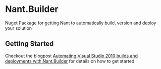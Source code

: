 Nant.Builder
============

Nuget Package for getting Nant to automatically build, version and deploy your solution

Getting Started
---------------

Checkout the blogpost [Automating Visual Studio 2010 builds and deployments with Nant.Builder](http://iainhunter.wordpress.com/2012/05/11/automating-visual-studio-2010-builds-and-deployments-with-nant-builder/) for details on how to get started.